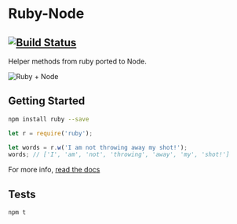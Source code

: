 # Ruby-Node
[![Build Status](https://travis-ci.org/crookedneighbor/ruby-node.svg?branch=master)](https://travis-ci.org/crookedneighbor/ruby-node)
---

Helper methods from ruby ported to Node.

![Ruby + Node](https://raw.githubusercontent.com/crookedneighbor/ruby-node/master/docs/assets/images/logos.png)

## Getting Started

```bash
npm install ruby --save
```

```js
let r = require('ruby');

let words = r.w('I am not throwing away my shot!');
words; // ['I', 'am', 'not', 'throwing', 'away', 'my', 'shot!']
```

For more info, [read the docs](http://crookedneighbor.github.io/ruby-node/)

## Tests

```bash
npm t
```
